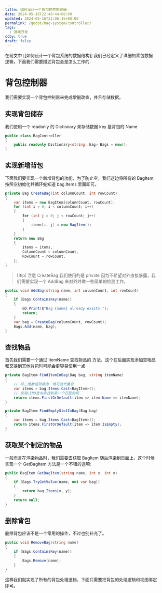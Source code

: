 ```yaml
---
title: 如何设计一个背包的控制逻辑
date: 2024-05-16T22:48:44+08:00
updated: 2024-05-16T23:06:15+08:00
permalink: /godot/bag-system/controller/
tags:
  - 游戏开发
ccby: true
draft: false
---
```

在前文中 [[如何设计一个背包系统的数据结构]] 我们已经定义了详细的背包数据逻辑，下面我们需要描述背包会是怎么工作的.

# 背包控制器

我们需要实现一个背包控制器来完成增删改查，并且存储数据。

## 实现背包储存

我们使用一个 readonly 的 Dictionary 来存储数据 key 是背包的 Name

```csharp
public class BagController  
{
	public readonly Dictionary<string, Bag> Bags = new();
}
```

## 实现新增背包

下面我们要实现一个新增背包的功能，为了防止空，我们这边将所有的 BagItem 按照空初始化并循环蛇知道 bag.Items 里面即可。

```csharp
private Bag CreateBag(int columnCount, int rowCount)  
{  
    var items = new BagItem[columnCount, rowCount];  
    for (int i = 0; i < columnCount; i++)  
    {        
	    for (int j = 0; j < rowCount; j++)  
        {            
	        items[i, j] = new BagItem();  
        }    
	}
	return new Bag  
    {  
        Items = items,  
        ColumnCount = columnCount,  
        RowCount = rowCount,  
    };  
}
```

> [!tip] 注意 CreateBag 我们使用的是 private 因为不希望对外直接暴露，我们需要实现一个 AddBag 来对外并做一些简单的检测工作。

```csharp
public void AddBag(string name, int columnCount, int rowCount)  
{  
    if (Bags.ContainsKey(name))  
    {        
		GD.Print($"Bag {name} already exists.");  
        return;  
    }  
    var bag = CreateBag(columnCount, rowCount);  
    Bags.Add(name, bag);  
}
```

## 查找物品

首先我们需要一个通过 ItemName 查找物品的 方法，这个在后面实现添加空物品和交换到其他背包时可能会更容易使用一点

```csharp
private BagItem FindItemInBag(Bag bag, string itemName)  
{  
    // 将二维数组转换为一维可迭代集合  
    var items = bag.Items.Cast<BagItem>();  
    // 使用LINQ查询来找到第一个匹配的项  
    return items.FirstOrDefault(item => item.Name == itemName);  
}

private BagItem FindEmptySlotInBag(Bag bag)  
{  
    var items = bag.Items.Cast<BagItem>();  
    return items.FirstOrDefault(item => item.IsEmpty);  
}
```

## 获取某个制定的物品

一般而言在渲染物品时，我们需要去获取 BagItem 随后渲染到页面上，这个时候实现一个 GetBagItem 方法是一个不错的选项:

```csharp
public BagItem GetBagItem(string name, int x, int y)  
{  
    if (Bags.TryGetValue(name, out var bag))  
    {        
	    return bag.Items[x, y];  
    }  
    return null;  
}
```

## 删除背包

 删除背包应该不是一个常用的操作，不过也别补充了。

```csharp
public void RemoveBag(string name)  
{  
    if (Bags.ContainsKey(name))  
    {        
	    Bags.Remove(name);  
    }
}
```

这样我们就实现了所有的背包处理逻辑，下面只需要把背包的处理逻辑和视图绑定即可。

